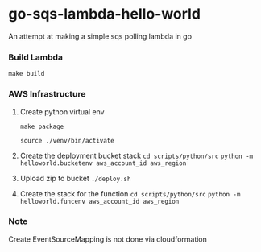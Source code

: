 # go-sqs-lambda-hello-world
An attempt at making a simple sqs polling lambda in go

### Build Lambda

`make build`

### AWS Infrastructure

1. Create python virtual env

   `make package`

   `source ./venv/bin/activate`

2. Create the deployment bucket stack
   `cd scripts/python/src`
   `python -m helloworld.bucketenv aws_account_id aws_region`

3. Upload zip to bucket
   `./deploy.sh`

4. Create the stack for the function
   `cd scripts/python/src`
   `python -m helloworld.funcenv aws_account_id aws_region`



### Note

Create EventSourceMapping is not done via cloudformation 